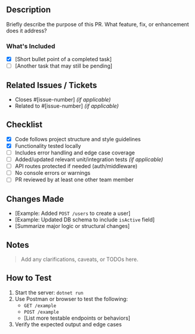 ## Description

Briefly describe the purpose of this PR. What feature, fix, or enhancement does it address?

### What's Included

- [x] [Short bullet point of a completed task]
- [ ] [Another task that may still be pending]

## Related Issues / Tickets

- Closes #[issue-number] _(if applicable)_
- Related to #[issue-number] _(if applicable)_

## Checklist

- [x] Code follows project structure and style guidelines
- [x] Functionality tested locally
- [ ] Includes error handling and edge case coverage
- [ ] Added/updated relevant unit/integration tests _(if applicable)_
- [ ] API routes protected if needed (auth/middleware)
- [ ] No console errors or warnings
- [ ] PR reviewed by at least one other team member

## Changes Made

- [Example: Added `POST /users` to create a user]
- [Example: Updated DB schema to include `isActive` field]
- [Summarize major logic or structural changes]

## Notes

> Add any clarifications, caveats, or TODOs here.

## How to Test

1. Start the server: `dotnet run`
2. Use Postman or browser to test the following:
   - `GET /example`
   - `POST /example`
   - [List more testable endpoints or behaviors]
3. Verify the expected output and edge cases